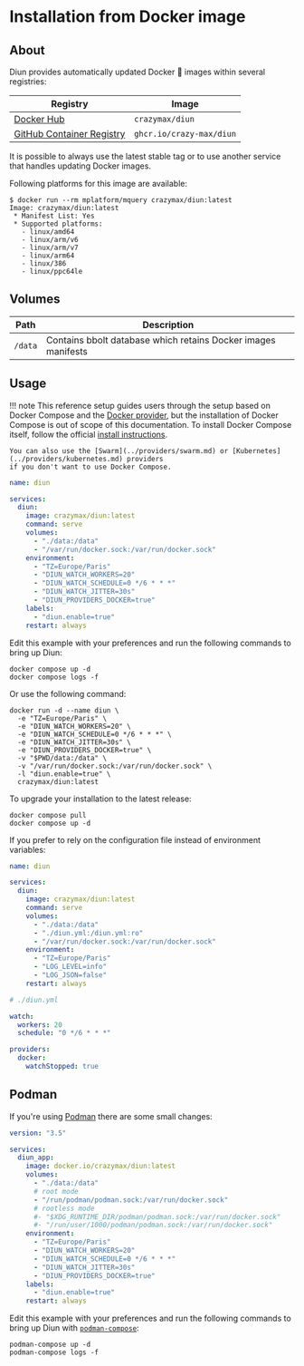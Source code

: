 # Installation from Docker image

## About

Diun provides automatically updated Docker :whale: images within several registries:

| Registry                                                                                        | Image                    |
|-------------------------------------------------------------------------------------------------|--------------------------|
| [Docker Hub](https://hub.docker.com/r/crazymax/diun/)                                           | `crazymax/diun`          |
| [GitHub Container Registry](https://github.com/users/crazy-max/packages/container/package/diun) | `ghcr.io/crazy-max/diun` |

It is possible to always use the latest stable tag or to use another service that handles updating Docker images.

Following platforms for this image are available:

```
$ docker run --rm mplatform/mquery crazymax/diun:latest
Image: crazymax/diun:latest
 * Manifest List: Yes
 * Supported platforms:
   - linux/amd64
   - linux/arm/v6
   - linux/arm/v7
   - linux/arm64
   - linux/386
   - linux/ppc64le
```

## Volumes

| Path    | Description                                                   |
|---------|---------------------------------------------------------------|
| `/data` | Contains bbolt database which retains Docker images manifests |

## Usage

!!! note
    This reference setup guides users through the setup based on Docker Compose
    and the [Docker provider](../providers/docker.md), but the installation of
    Docker Compose is out of scope of this documentation. To install Docker
    Compose itself, follow the official [install instructions](https://docs.docker.com/compose/install/).
    
    You can also use the [Swarm](../providers/swarm.md) or [Kubernetes](../providers/kubernetes.md) providers
    if you don't want to use Docker Compose.

```yaml
name: diun

services:
  diun:
    image: crazymax/diun:latest
    command: serve
    volumes:
      - "./data:/data"
      - "/var/run/docker.sock:/var/run/docker.sock"
    environment:
      - "TZ=Europe/Paris"
      - "DIUN_WATCH_WORKERS=20"
      - "DIUN_WATCH_SCHEDULE=0 */6 * * *"
      - "DIUN_WATCH_JITTER=30s"
      - "DIUN_PROVIDERS_DOCKER=true"
    labels:
      - "diun.enable=true"
    restart: always
```

Edit this example with your preferences and run the following commands to bring up Diun:

```shell
docker compose up -d
docker compose logs -f
```

Or use the following command:

```shell
docker run -d --name diun \
  -e "TZ=Europe/Paris" \
  -e "DIUN_WATCH_WORKERS=20" \
  -e "DIUN_WATCH_SCHEDULE=0 */6 * * *" \
  -e "DIUN_WATCH_JITTER=30s" \
  -e "DIUN_PROVIDERS_DOCKER=true" \
  -v "$PWD/data:/data" \
  -v "/var/run/docker.sock:/var/run/docker.sock" \
  -l "diun.enable=true" \
  crazymax/diun:latest
```

To upgrade your installation to the latest release:

```shell
docker compose pull
docker compose up -d
```

If you prefer to rely on the configuration file instead of environment variables:

```yaml
name: diun

services:
  diun:
    image: crazymax/diun:latest
    command: serve
    volumes:
      - "./data:/data"
      - "./diun.yml:/diun.yml:ro"
      - "/var/run/docker.sock:/var/run/docker.sock"
    environment:
      - "TZ=Europe/Paris"
      - "LOG_LEVEL=info"
      - "LOG_JSON=false"
    restart: always
```

```yaml
# ./diun.yml

watch:
  workers: 20
  schedule: "0 */6 * * *"

providers:
  docker:
    watchStopped: true
```

## Podman

If you're using [Podman](https://podman.io/) there are some small changes:

```yaml
version: "3.5"

services:
  diun_app:
    image: docker.io/crazymax/diun:latest
    volumes:
      - "./data:/data"
      # root mode
      - "/run/podman/podman.sock:/var/run/docker.sock"
      # rootless mode
      #- "$XDG_RUNTIME_DIR/podman/podman.sock:/var/run/docker.sock"
      #- "/run/user/1000/podman/podman.sock:/var/run/docker.sock"
    environment:
      - "TZ=Europe/Paris"
      - "DIUN_WATCH_WORKERS=20"
      - "DIUN_WATCH_SCHEDULE=0 */6 * * *"
      - "DIUN_WATCH_JITTER=30s"
      - "DIUN_PROVIDERS_DOCKER=true"
    labels:
      - "diun.enable=true"
    restart: always
```

Edit this example with your preferences and run the following commands to bring up Diun with [`podman-compose`](https://github.com/containers/podman-compose):

```shell
podman-compose up -d
podman-compose logs -f
```
